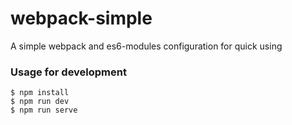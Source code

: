 # webpack-simple

A simple webpack and es6-modules configuration for quick using

### Usage for development

```
$ npm install
$ npm run dev
$ npm run serve

```